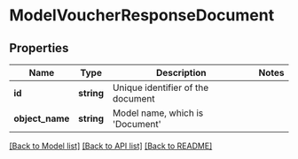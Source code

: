 # ModelVoucherResponseDocument

## Properties
Name | Type | Description | Notes
------------ | ------------- | ------------- | -------------
**id** | **string** | Unique identifier of the document | 
**object_name** | **string** | Model name, which is &#x27;Document&#x27; | 

[[Back to Model list]](../../README.md#documentation-for-models) [[Back to API list]](../../README.md#documentation-for-api-endpoints) [[Back to README]](../../README.md)


